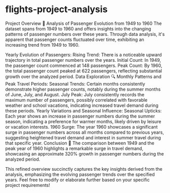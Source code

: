# flights-project-analysis
Project Overview 🚀
Analysis of Passenger Evolution from 1949 to 1960
The dataset spans from 1949 to 1960 and offers insights into the changing patterns of passenger numbers over these years. Through data analysis, it's apparent that passenger counts fluctuated over time, exhibiting an increasing trend from 1949 to 1960.

Yearly Evolution of Passengers:
Rising Trend: There is a noticeable upward trajectory in total passenger numbers over the years.
Initial Count: In 1949, the passenger count commenced at 148 passengers.
Peak Count: By 1960, the total passenger count peaked at 622 passengers, reflecting substantial growth over the analyzed period.
Data Exploration 🔍
Monthly Patterns and Peak Travel Periods:
Seasonal Trends: Certain months consistently demonstrate higher passenger counts, notably during the summer months of June, July, and August.
July Peak: July consistently records the maximum number of passengers, possibly correlated with favorable weather and school vacations, indicating increased travel demand during these periods.
Yearly Variations and Seasonal Influence:
Seasonal Upticks: Each year shows an increase in passenger numbers during the summer season, indicating a preference for warmer months, likely driven by leisure or vacation interests.
1960 Surge: The year 1960 showcases a significant surge in passenger numbers across all months compared to previous years, suggesting heightened travel demand and interest in summer travel during that specific year.
Conclusion 🏁
The comparison between 1949 and the peak year of 1960 highlights a remarkable surge in travel demand, showcasing an approximate 320% growth in passenger numbers during the analyzed period.

This refined overview succinctly captures the key insights derived from the analysis, emphasizing the evolving passenger trends over the specified years. Feel free to modify or elaborate further based on your specific project requirements!
